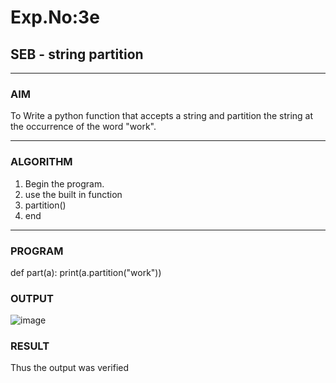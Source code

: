 # Exp.No:3e
## SEB - string partition

---

### AIM  
To Write a python function that accepts a string and partition the string at the occurrence of the  word "work".

---

### ALGORITHM

1. Begin the program.
2. use the built in function
3. partition()
4. end

---

### PROGRAM

def part(a):
print(a.partition("work"))

### OUTPUT
![image](https://github.com/user-attachments/assets/85734192-a65d-4619-942a-eb9408fbe56e)

### RESULT
Thus the output was verified 
